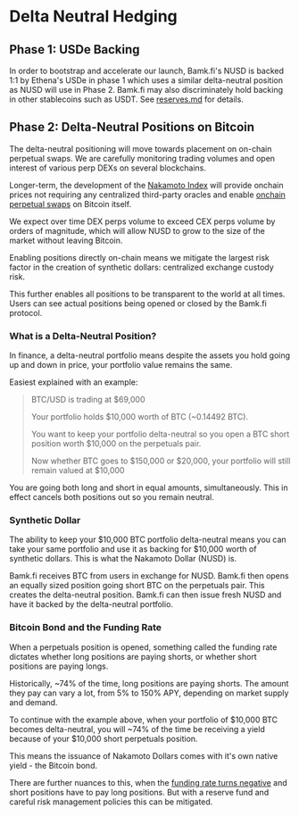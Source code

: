 # Delta Neutral Hedging

## Phase 1: USDe Backing

In order to bootstrap and accelerate our launch, Bamk.fi's NUSD is backed 1:1 by Ethena's USDe in phase 1 which uses a similar delta-neutral position as NUSD will use in Phase 2. Bamk.fi may also discriminately hold backing in other stablecoins such as USDT. See [reserves.md](../resources/reserves.md "mention") for details.

## Phase 2: Delta-Neutral Positions on Bitcoin

The delta-neutral positioning will move towards placement on on-chain perpetual swaps. We are carefully monitoring trading volumes and open interest of various perp DEXs on several blockchains.

Longer-term, the development of the [Nakamoto Index](nakamoto-index.md) will provide onchain prices not requiring any centralized third-party oracles and enable [onchain perpetual swaps](bitcoin-perpetual-swaps.md) on Bitcoin itself.

We expect over time DEX perps volume to exceed CEX perps volume by orders of magnitude, which will allow NUSD to grow to the size of the market without leaving Bitcoin.

Enabling positions directly on-chain means we mitigate the largest risk factor in the creation of synthetic dollars: centralized exchange custody risk.

This further enables all positions to be transparent to the world at all times. Users can see actual positions being opened or closed by the Bamk.fi protocol.

### What is a Delta-Neutral Position?

In finance, a delta-neutral portfolio means despite the assets you hold going up and down in price, your portfolio value remains the same.&#x20;

Easiest explained with an example:

> BTC/USD is trading at $69,000&#x20;
>
> Your portfolio holds $10,000 worth of BTC (\~0.14492 BTC).
>
> You want to keep your portfolio delta-neutral so you open a BTC short position worth $10,000 on the perpetuals pair.
>
> Now whether BTC goes to $150,000 or $20,000, your portfolio will still remain valued at $10,000&#x20;

You are going both long and short in equal amounts, simultaneously. This in effect cancels both positions out so you remain neutral.

### Synthetic Dollar

The ability to keep your $10,000 BTC portfolio delta-neutral means you can take your same portfolio and use it as backing for $10,000 worth of synthetic dollars. This is what the Nakamoto Dollar (NUSD) is.

Bamk.fi receives BTC from users in exchange for NUSD. Bamk.fi then opens an equally sized position going short BTC on the perpetuals pair. This creates the delta-neutral position. Bamk.fi can then issue fresh NUSD and have it backed by the delta-neutral portfolio.

### Bitcoin Bond and the Funding Rate&#x20;

When a perpetuals position is opened, something called the funding rate dictates whether long positions are paying shorts, or whether short positions are paying longs.&#x20;

Historically, \~74% of the time, long positions are paying shorts. The amount they pay can vary a lot, from 5% to 150% APY, depending on market supply and demand.

To continue with the example above, when your portfolio of $10,000 BTC becomes delta-neutral, you will \~74% of the time be receiving a yield because of your $10,000 short perpetuals position.&#x20;

This means the issuance of Nakamoto Dollars comes with it's own native yield - the Bitcoin bond.

There are further nuances to this, when the [funding rate turns negative](https://bamkfi.gitbook.io/bamkfi-docs/roadmap/negative-funding-rate-mitigation) and short positions have to pay long positions. But with a reserve fund and careful risk management policies this can be mitigated.&#x20;


